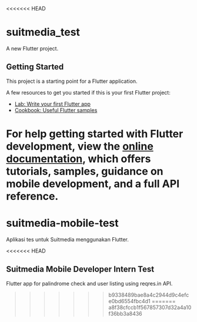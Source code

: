 <<<<<<< HEAD
# suitmedia_test

A new Flutter project.

## Getting Started

This project is a starting point for a Flutter application.

A few resources to get you started if this is your first Flutter project:

- [Lab: Write your first Flutter app](https://docs.flutter.dev/get-started/codelab)
- [Cookbook: Useful Flutter samples](https://docs.flutter.dev/cookbook)

For help getting started with Flutter development, view the
[online documentation](https://docs.flutter.dev/), which offers tutorials,
samples, guidance on mobile development, and a full API reference.
=======
# suitmedia-mobile-test
Aplikasi tes untuk Suitmedia menggunakan Flutter.

<<<<<<< HEAD
## Suitmedia Mobile Developer Intern Test

Flutter app for palindrome check and user listing using reqres.in API.
>>>>>>> b9338489bae8a4c2944d9c4efce0bd6554fbc4d1
=======
>>>>>>> a8f38cfccb1f567857307d32a4a10f36bb3a8436
